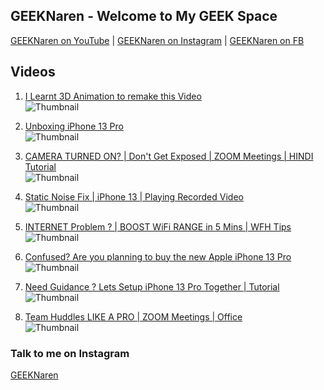 ## GEEKNaren - Welcome to My GEEK Space

[GEEKNaren on YouTube](https://www.youtube.com/channel/UC9b5HjeayKls3UqSjTGRYMQ) | [GEEKNaren on Instagram](https://www.instagram.com/geeknaren) | [GEEKNaren on FB](https://www.facebook.com/geeknaren)

## Videos

1. [I Learnt 3D Animation to remake this Video](https://youtu.be/HOrMFuHGs5M)<br/>
![Thumbnail](https://i9.ytimg.com/vi/HOrMFuHGs5M/mq1.jpg?sqp=CMivrI8G&rs=AOn4CLB5mUdISoQ64KkRJvv_kpGB7-Ziaw)

2. [Unboxing iPhone 13 Pro](https://youtu.be/mqQ4xzKmULU)<br/>
![Thumbnail](https://i9.ytimg.com/vi/mqQ4xzKmULU/mqdefault.jpg?v=61b63c69&sqp=CMivrI8G&rs=AOn4CLBDnbhhU5gDZsYIfKmSsIMa7Fv5jw)

3. [CAMERA TURNED ON? | Don't Get Exposed | ZOOM Meetings | HINDI Tutorial](https://youtu.be/dH2KzFxuD_M)<br/>
![Thumbnail](https://i9.ytimg.com/vi/dH2KzFxuD_M/mqdefault.jpg?v=61c861ab&sqp=CMivrI8G&rs=AOn4CLBoJBm33SpyZp7PGtXE5yhbP2NcoA)

4. [Static Noise Fix | iPhone 13 | Playing Recorded Video](https://youtu.be/QgxViasTjqs)<br/>
![Thumbnail](https://i9.ytimg.com/vi/QgxViasTjqs/mqdefault.jpg?v=61b63bdb&sqp=CPSxrI8G&rs=AOn4CLDmIGR5-k4iEzzQqRjaOVyLXjzhEA)

5. [INTERNET Problem ? | BOOST WiFi RANGE in 5 Mins | WFH Tips](https://youtu.be/Pp8jHMgaUPU)<br/>
![Thumbnail](https://i9.ytimg.com/vi_webp/Pp8jHMgaUPU/mqdefault.webp?v=61b6430a&sqp=CPSxrI8G&rs=AOn4CLDXAqN7yuxuhpJ49iymCaggsH5eUA)

6. [Confused? Are you planning to buy the new Apple iPhone 13 Pro](https://youtu.be/Mx4ZBJLvSrg)<br/>
![Thumbnail](https://i9.ytimg.com/vi_webp/Mx4ZBJLvSrg/mqdefault.webp?v=61b6387b&sqp=CPSxrI8G&rs=AOn4CLBaLTyzE8iYCypFQcyu0Jrx7c5rxA)

7. [Need Guidance ? Lets Setup iPhone 13 Pro Together | Tutorial](https://youtu.be/HK_n4K_Nudo)<br/>
![Thumbnail](https://i9.ytimg.com/vi/HK_n4K_Nudo/mqdefault.jpg?v=61b63b66&sqp=CKC0rI8G&rs=AOn4CLBnDDTeM31wD6IjnMakDACRufcMaQ)

8. [Team Huddles LIKE A PRO | ZOOM Meetings | Office](https://youtu.be/WEUtGnARSEA)<br/>
![Thumbnail](https://i9.ytimg.com/vi/WEUtGnARSEA/mqdefault.jpg?v=61c8626c&sqp=CNC9rI8G&rs=AOn4CLDISp-jryR441btiISus0zEfk9JnQ)


### Talk to me on Instagram
[GEEKNaren](instagram.com/geeknaren)
